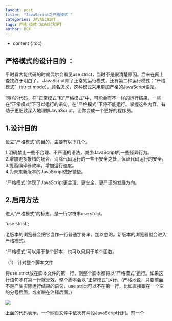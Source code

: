 ```yaml
---
layout: post
title:  "JavaScript之严格模式 "
categories: JAVASCRIPT
tags: 严格 模式 JAVASCRIPT
author: DCX
---
```


* content
{:toc}

## 严格模式的设计目的 ：
平时看大佬代码的时候偶尔会看见use strict，当时不是很清楚原因。后来在网上查找终于明白了。
JavaScript除了正常的运行模式，还有第二种运行模式：“严格模式”（strict mode）。顾名思义，这种模式采用更加严格的JavaScript语法。

同样的代码，在”正常模式“和”严格模式“中，可能会有不一样的运行结果。一些在”正常模式”下可以运行的语句，在”严格模式”下将不能运行。掌握这些内容，有助于更细致深入地理解JavaScript，让你变成一个更好的程序员。





## 1.设计目的

设立”严格模式“的目的，主要有以下几个。

1.明确禁止一些不合理、不严谨的语法，减少JavaScript的一些怪异行为。<br>
2.增加更多报错的场合，消除代码运行的一些不安全之处，保证代码运行的安全。<br>
3.提高编译器效率，增加运行速度。<br>
4.为未来新版本的JavaScript做好铺垫。<br>

“严格模式”体现了JavaScript更合理、更安全、更严谨的发展方向。
## 2.启用方法

进入“严格模式”的标志，是一行字符串use strict。

'use strict';

老版本的浏览器会把它当作一行普通字符串，加以忽略。新版本的浏览器就会进入严格模式。

“严格模式”可以用于整个脚本，也可以只用于单个函数。

（1） 针对整个脚本文件

将use strict放在脚本文件的第一行，则整个脚本都将以“严格模式”运行。如果这行语句不在第一行就无效，整个脚本会以“正常模式”运行。(严格地说，只要前面不是产生实际运行结果的语句，use strict可以不在第一行，比如直接跟在一个空的分号后面，或者跟在注释后面。)

![](https://i.imgur.com/Q2ORDeE.jpg)

上面的代码表示，一个网页文件中依次有两段JavaScript代码。前一个<script>标签是严格模式，后一个不是。

如果字符串use strict出现在代码中间，则不起作用，即严格模式必须从代码一开始就生效。

（2）针对单个函数

`use strict`放在函数体的第一行，则整个函数以“严格模式”运行。
![](https://i.loli.net/2018/01/04/5a4cff2869798.jpg)

（3）脚本文件的变通写法

两个不同模式的脚本合并成一个文件，如果严格模式的脚本在前，则合并后的脚本都是”严格模式“；如果正常模式的脚本在前，则合并后的脚本都是”正常模式“。总之，这两种情况下，合并后的结果都是不正确的。

正确的做法是，使用前面第二种方法，将整个脚本文件放在一个立即执行的匿名函数之中。
![](https://i.loli.net/2018/01/04/5a4e47625a02c.jpg)

## 3.显式报错

严格模式使得JavaScript的语法变得更严格，更多的操作会显式报错。其中有些操作，在正常模式下只会默默地失败，不会报错。
**只读属性不可写**

严格模式下，设置字符串的length属性，会报错。
![](https://i.loli.net/2018/01/04/5a4e4c1348a01.jpg)

这是因为length是只读属性。

![](https://i.loli.net/2018/01/04/5a4e4c654de1a.jpg)

严格模式下，对只读属性赋值，或者删除不可配置（nonconfigurable）属性都会报错。

![](https://i.loli.net/2018/01/04/5a4e4cac169e7.jpg)

只设置了赋值器的属性不可写

严格模式下，对一个只设置了赋值器（getter）的属性赋值，会报错。

![](https://i.loli.net/2018/01/04/5a4e4cf227fb2.jpg)

禁止扩展的对象不可扩展

严格模式下，对禁止扩展的对象添加新属性，会报错。
![](https://i.loli.net/2018/01/04/5a4e4d39a6edc.jpg)


eval、arguments不可用作标识名

严格模式下，使用eval或者arguments作为标识名，将会报错。

下面的语句都会报错。

![](https://i.loli.net/2018/01/04/5a4e4da2039b3.jpg)

函数不能有重名的参数

正常模式下，如果函数有多个重名的参数，可以用arguments[i]读取。严格模式下，这属于语法错误。
![](https://i.loli.net/2018/01/04/5a4e4e03aaab8.jpg)


## 禁止八进制的前缀0表示法 ##

正常模式下，整数的第一位如果是0，表示这是八进制数，比如0100等于十进制的64。严格模式禁止这种表示法，整数第一位为0，将报错。

![](https://i.loli.net/2018/01/04/5a4e4e3241e16.jpg)



